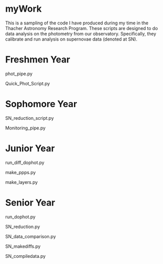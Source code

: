 # myWork
This is a sampling of the code I have produced during my time in the Thacher Astronomy Research Program. These scripts are designed to do data analysis on the photometry from our observatory. Specifically, they calibrate and run analysis on supernovae data (denoted at SN). 

# Freshmen Year
phot_pipe.py

Quick_Phot_Script.py

# Sophomore Year
SN_reduction_script.py

Monitoring_pipe.py

# Junior Year
run_diff_dophot.py

make_ppps.py

make_layers.py

# Senior Year
run_dophot.py

SN_reduction.py

SN_data_comparison.py

SN_makediffs.py

SN_compiledata.py

